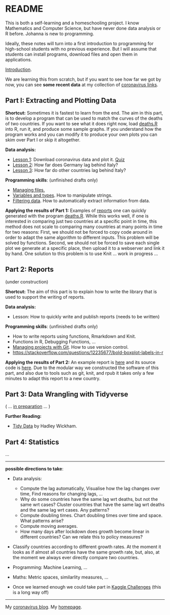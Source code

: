 # README

This is both a self-learning and a homeschooling project. I know Mathematics and Computer Science, but have never done data analysis or R before. Johanna is new to programming. 

Ideally, these notes will turn into a first  introduction to programming for high-school students with no previous experience. But I will assume that students can install programs, download files and open them in applications.

[Introduction](intro.md).

We are learning this from scratch, but if you want to see how far we got by now, you can see **some recent data** at my collection of [coronavirus links](https://alexhkurz.github.io/notes/covid-19.html).

## Part I: Extracting and Plotting Data

**Shortcut:** Sometimes it is fastest to learn from the end. The aim in this part, is to develop a program that can be used to match the curves of the deaths of two countries. If you want to see what it does right now, load [deaths.R](src/deaths.R) into R, run it, and produce some sample graphs. If you understand how the program works and you can modify it to produce your own plots you can skim over Part I or skip it altogether.

**Data analysis:**

- [Lesson 1](lessons/lesson-01/lesson-01.md): Download coronavirus data and plot it.  [Quiz](lessons/lesson-01/quiz-01.Rmd)  
- [Lesson 2](lessons/lesson-02/lesson-02.md): How far does Germany lag behind Italy?  
- [Lesson 3](lessons/lesson-03/lesson-03.md): How far do other countries lag behind   Italy? 

**Programming skills**: (unfinished drafts only)
- [Managing files.](lessons/lesson-files.md)
- [Variables and types](lessons/lesson-strings.Rmd). How to manipulate strings.
- [Filtering data](lessons/lesson-filter.Rmd). How to automatically extract information from data.

**Applying the results of Part 1:** Examples of [reports](reports/reports.md) one can quickly generated with the program [deaths.R](src/deaths.R). While this works well, if one is interested in comparing just two countries at a specific point in time, this method does not scale to comparing many countries at many points in time for two reasons: First, we should not be forced to copy code around in order to adapt the same algorithm to different inputs. This problem will be solved by functions. Second, we should not be forced to save each single plot we generate at a specific place, then upload it to a webserver and link it by hand. One solution to this problem is to use Knit ... work in progress ...


## Part 2: Reports

(under construction)

**Shortcut:** The aim of this part is to explain how to write the library that is used to support the writing of reports.

**Data analysis:**

- Lesson: How to quickly write and publish reports (needs to be written)

**Programming skills**: (unfinished drafts only)
- []() How to write reports using functions, Rmarkdown and Knit.
- Functions in R, Debugging Functions, ... 
- [Managing projects with Git](lessons/lesson-git.md). How to use version control.
- https://stackoverflow.com/questions/12235677/bold-boxplot-labels-in-r


**Applying the results of Part 2:** An example report is [here](https://rpubs.com/alexhkurz/594386) and its source code is [here](https://github.com/alexhkurz/coronavirus-in-R/blob/master/reports/report-Germany-Italy.Rmd). Due to the modular way we constructed the software of this part, and also due to tools such as git, knit, and rpub it takes only a few minutes to adapt this report to a new country.

## Part 3: Data Wrangling with Tidyverse

( ... [in preparation](https://github.com/alexhkurz/coronavirus-in-R/blob/master/lessons/lesson-data-wrangling.Rmd) ... )

**Further Reading:**

- [Tidy Data](http://www.jstatsoft.org/v59/i10/paper) by Hadley Wickham.

## Part 4: Statistics 

...

---

**possible directions to take**:

- Data analysis: 
  - Compute the lag automatically, Visualise how the lag changes over time, Find reasons for changing lags, ...
  - Why do some countries have the same lag wrt deaths, but not the same wrt cases? Cluster countries that have the same lag wrt deaths and the same lag wrt cases. Any patterns?
  - Compute doubling times. Chart doubling times over time and space. What patterns arise?
  - Compute moving averages.
  - How many days after lockdown does growth become linear in different countries? Can we relate this to policy measures?

- Classify countries according to different growth rates. At the moment it looks as if almost all countries have the same growth rate, but, also, at the moment we always ever directly compare two countries.

- Programming: Machine Learning, ...

- Maths: Metric spaces, similarlity measures, ...

- Once we learned enough we could take part in [Kaggle Challenges](https://www.kaggle.com/covid19) (this is a long way off)

---

My [coronavirus blog](https://alexhkurz.github.io/notes/covid-19.html).
My [homepage](https://alexhkurz.github.io).

